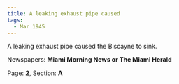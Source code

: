 ```yaml
---  
title: A leaking exhaust pipe caused  
tags:  
  - Mar 1945  
---  
```

  
A leaking exhaust pipe caused the Biscayne to sink.  
  
Newspapers: **Miami Morning News or The Miami Herald**  
  
Page: **2**, Section: **A** 

